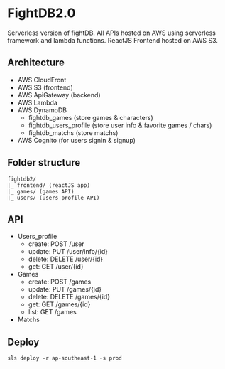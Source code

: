 # FightDB2.0

Serverless version of fightDB. All APIs hosted on AWS using serverless framework  and lambda functions. ReactJS Frontend hosted on AWS S3. 

## Architecture

- AWS CloudFront
- AWS S3 (frontend)
- AWS ApiGateway (backend)
- AWS Lambda
- AWS DynamoDB
	- fightdb_games (store games & characters)
	- fightdb_users_profile (store user info & favorite games / chars)
	- fightdb_matchs (store matchs)
- AWS Cognito (for users signin & signup)

## Folder structure

```
fightdb2/
|_ frontend/ (reactJS app)
|_ games/ (games API)
|_ users/ (users profile API) 

```

## API

- Users_profile
	- create: POST /user
	- update: PUT /user/info/{id}
	- delete: DELETE /user/{id}
	- get: GET /user/{id}
- Games
	- create: POST /games
	- update: PUT /games/{id}
	- delete: DELETE /games/{id}
	- get: GET /games/{id}
	- list: GET /games
- Matchs

## Deploy

```
sls deploy -r ap-southeast-1 -s prod
```